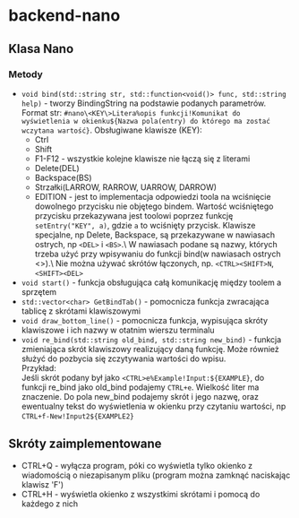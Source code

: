 # backend-nano
## Klasa Nano
### Metody
- `void bind(std::string str, std::function<void()> func, std::string help)` - tworzy BindingString na podstawie podanych parametrów. Format str: `#nano\<KEY\>Litera%opis funkcji!Komunikat do wyświetlenia w okienku${Nazwa pola(entry) do którego ma zostać wczytana wartość}`. Obsługiwane klawisze (KEY):
    - Ctrl
    - Shift
    - F1-F12 - wszystkie kolejne klawisze nie łączą się z literami
    - Delete(DEL)
    - Backspace(BS)
    - Strzałki(LARROW, RARROW, UARROW, DARROW)
    - EDITION - jest to implementacja odpowiedzi toola na wciśnięcie dowolnego przycisku nie objętego bindem. Wartość wciśniętego przycisku przekazywana jest toolowi poprzez funkcję `setEntry("KEY", a)`, gdzie `a` to wciśnięty przycisk. Klawisze specjalne, np Delete, Backspace, są przekazywane w nawiasach ostrych, np `<DEL>` i `<BS>`.\\
W nawiasach podane są nazwy, których trzeba użyć przy wpisywaniu do funkcji bind(w nawiasach ostrych <>).\\
Nie można używać skrótów łączonych, np. `<CTRL><SHIFT>N`, `<SHIFT><DEL>`
- `void start()` - funkcja obsługująca całą komunikację między toolem a sprzętem
- `std::vector<char> GetBindTab()` - pomocnicza funkcja zwracająca tablicę z skrótami klawiszowymi
- `void draw_bottom_line()` - pomocnicza funkcja, wypisująca skróty klawiszowe i ich nazwy w otatnim wierszu terminalu
- `void re_bind(std::string old_bind, std::string new_bind)` - funkcja zmieniająca skrót klawiszowy realizujący daną funkcję. Może również służyć do pozbycia się zczytywania wartości do wpisu.\
Przykład:\
Jeśli skrót podany był jako `<CTRL>e%Example!Input:${EXAMPLE}`, do funkcji re_bind jako old_bind podajemy `CTRL+e`. Wielkość liter ma znaczenie. Do pola new_bind podajemy skrót i jego nazwę, oraz ewentualny tekst do wyświetlenia w okienku przy czytaniu wartości, np `CTRL+f-New!Input2${EXAMPLE2}`
## Skróty zaimplementowane
- CTRL+Q - wyłącza program, póki co wyświetla tylko okienko z wiadomością o niezapisanym pliku (program można zamknąć naciskając klawisz 'F')
- CTRL+H - wyświetla okienko z wszystkimi skrótami i pomocą do każdego z nich